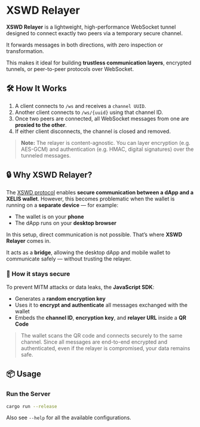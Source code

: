 # XSWD Relayer

**XSWD Relayer** is a lightweight, high-performance WebSocket tunnel designed to connect exactly two peers via a temporary secure channel.<br>

It forwards messages in both directions, with zero inspection or transformation.<br>

This makes it ideal for building **trustless communication layers**, encrypted tunnels, or peer-to-peer protocols over WebSocket.

## 🛠 How It Works

1. A client connects to `/ws` and receives a `channel UUID`.
2. Another client connects to `/ws/{uuid}` using that channel ID.
3. Once two peers are connected, all WebSocket messages from one are **proxied to the other**.
4. If either client disconnects, the channel is closed and removed.

> **Note:** The relayer is content-agnostic. You can layer encryption (e.g. AES-GCM) and authentication (e.g. HMAC, digital signatures) over the tunneled messages.

## 🔒 Why XSWD Relayer?

The [XSWD protocol](https://github.com/xelis-project/xswd) enables **secure communication between a dApp and a XELIS wallet**. However, this becomes problematic when the wallet is running on a **separate device** — for example:

- The wallet is on your **phone**
- The dApp runs on your **desktop browser**

In this setup, direct communication is not possible. That’s where **XSWD Relayer** comes in.

It acts as a **bridge**, allowing the desktop dApp and mobile wallet to communicate safely — without trusting the relayer.

### 🧠 How it stays secure

To prevent MITM attacks or data leaks, the **JavaScript SDK**:

- Generates a **random encryption key**
- Uses it to **encrypt and authenticate** all messages exchanged with the wallet
- Embeds the **channel ID**, **encryption key**, and **relayer URL** inside a **QR Code**

> The wallet scans the QR code and connects securely to the same channel. Since all messages are end-to-end encrypted and authenticated, even if the relayer is compromised, your data remains safe.

## 📦 Usage

### Run the Server

```bash
cargo run --release
```

Also see `--help` for all the available configurations.
